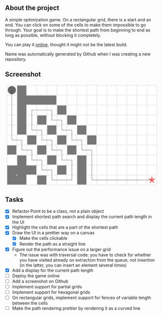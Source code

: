 ## About the project

A simple optimization game. On a rectangular grid, there is a start and an end. You can click on some of the cells to make them impossible to go through. Your goal is to make the shortest path from beginning to end as long as possible, without blocking it completely.

You can play it [online](http://awesomesauce.name/maze-game), thought it might not be the latest build.

Name was automatically generated by Github when I was creating a new repository.

## Screenshot

![Screenshot of a game](./screenshot.png)

## Tasks

* [x] Refactor Point to be a class, not a plain object
* [x] Implement shortest path search and display the current path length in the UI
* [x] Highlight the cells that are a part of the shortest path
* [x] Draw the UI in a prettier way on a canvas
  * [x] Make the cells clickable
  * [x] Render the path as a straight line
* [x] Figure out the performance issue on a larger grid
  * The issue was with traversal code: you have to check for whether you have visited already on extraction from the queue, not insertion (in the latter, you can insert an element several times)
* [x] Add a display for the current path length
* [ ] Deploy the game online
* [ ] Add a screenshot on Github
* [ ] Implement support for partial grids
* [ ] Implement support for hexagonal grids
* [ ] On rectangular grids, implement support for fences of variable length between the cells
* [ ] Make the path rendering prettier by rendering it as a curved line
